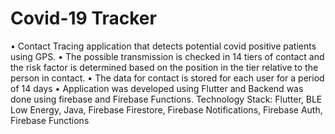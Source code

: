 # Covid-19 Tracker

• Contact Tracing application that detects potential covid positive patients using GPS.
• The possible transmission is checked in 14 tiers of contact and the risk factor is determined based on the position in the tier relative to the person in contact.
• The data for contact is stored for each user for a period of 14 days
• Application was developed using Flutter and Backend was done using firebase and Firebase Functions.
Technology Stack: Flutter, BLE Low Energy, Java, Firebase Firestore, Firebase Notifications, Firebase Auth, Firebase Functions
